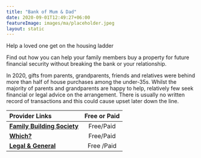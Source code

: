 ```yaml
---
title: "Bank of Mum & Dad"
date: 2020-09-01T12:49:27+06:00
featureImage: images/ma/placeholder.jpeg
layout: static
---
```


Help a loved one get on the housing ladder

Find out how you can help your family members buy a property for future financial security without breaking the bank or your relationship.

In 2020, gifts from parents, grandparents, friends and relatives were behind more than half of house purchases among the under-35s. Whilst the majority of parents and grandparents are happy to help, relatively few seek financial or legal advice on the arrangement.  There is usually no written record of transactions and this could cause upset later down the line.   

| Provider Links      | Free or Paid  |  
| :-----------          | :--------------:      |  
| [**Family Building Society**](https://www.familybuildingsociety.co.uk/tips-and-guides/bank-of-mum-and-dad-research-and-guides) | Free/Paid | 
| [**Which?**](https://www.which.co.uk/money/mortgages-and-property/mortgages/getting-a-mortgage/how-can-parents-help-first-time-buyers-aajxU3H4Zl3H) | Free/Paid  | 
| [**Legal & General**](https://www.legalandgeneral.com/retirement/rewirement/funding-retirement/bank-of-mum-and-dad/) | Free /Paid | 
  

<br/><br/>






